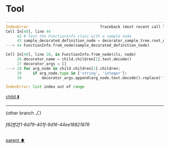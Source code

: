 # Tool

```python
---------------------------------------------------------------------------
IndexError                                Traceback (most recent call last)
Cell In[40], line 44
     42 # Test the FunctionInfo class with a sample node
     43 sample_decorated_definition_node = decorator_sample_tree.root_node.children[0]
---> 44 FunctionInfo.from_node(sample_decorated_definition_node)

Cell In[40], line 28, in FunctionInfo.from_node(cls, node)
     26 decorator_name = child.children[1].text.decode()
     27 decorator_args = []
---> 28 for arg_node in child.children[2].children:
     29     if arg_node.type in ['string', 'integer']:
     30         decorator_args.append(arg_node.text.decode().replace('"', ''))

IndexError: list index out of range

```

[child ⬇️](#f82ff2f1-6d79-401f-9d16-44ee18821876)

---

(other branch ⎇)
###### f82ff2f1-6d79-401f-9d16-44ee18821876
[parent ⬆️](#228a1410-86f3-4a88-887d-fc45c82694a6)
